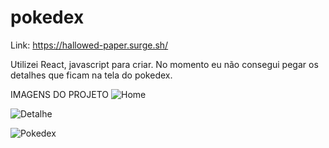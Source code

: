 
# pokedex
Link: https://hallowed-paper.surge.sh/

Utilizei React, javascript para criar.
No momento eu não consegui pegar os detalhes que ficam na tela do pokedex.


IMAGENS DO PROJETO
![Home](https://github.com/talessgomes/pokedex/assets/78940689/0ec70451-fd21-4734-842a-22a4e9b87eb8)

![Detalhe](https://github.com/talessgomes/pokedex/assets/78940689/ac0e3be4-31f6-4e6b-92af-89ff4babc6db)

![Pokedex](https://github.com/talessgomes/pokedex/assets/78940689/428f5c62-a30f-4e7a-8ce0-282830fdfa52)

